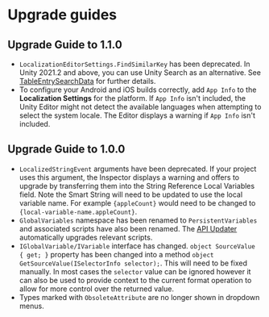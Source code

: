 # Upgrade guides

## Upgrade Guide to 1.1.0

- `LocalizationEditorSettings.FindSimilarKey` has been deprecated. In Unity 2021.2 and above, you can use Unity Search as an alternative. See [TableEntrySearchData](xref:UnityEditor.Localization.Search.TableEntrySearchData) for further details.
- To configure your Android and iOS builds correctly, add `App Info` to the **Localization Settings** for the platform.
If `App Info` isn't included, the Unity Editor might not detect the available languages when attempting to select the system locale. The Editor displays a warning if `App Info` isn't included.

## Upgrade Guide to 1.0.0

- `LocalizedStringEvent` arguments have been deprecated. If your project uses this argument, the Inspector displays a warning and offers to upgrade by transferring them into the String Reference Local Variables field. Note the Smart String will need to be updated to use the local variable name. For example `{appleCount}` would need to be changed to `{local-variable-name.appleCount}`.
- `GlobalVariables` namespace has been renamed to `PersistentVariables` and associated scripts have also been renamed. The [API Updater](https://docs.unity3d.com/Manual/APIUpdater.html) automatically upgrades relevant scripts.
- `IGlobalVariable/IVariable` interface has changed. `object SourceValue { get; }` property has been changed into a method `object GetSourceValue(ISelectorInfo selector);`. This will need to be fixed manually. In most cases the `selector` value can be ignored however it can also be used to provide context to the current format operation to allow for more control over the returned value.
- Types marked with `ObsoleteAttribute` are no longer shown in dropdown menus.
